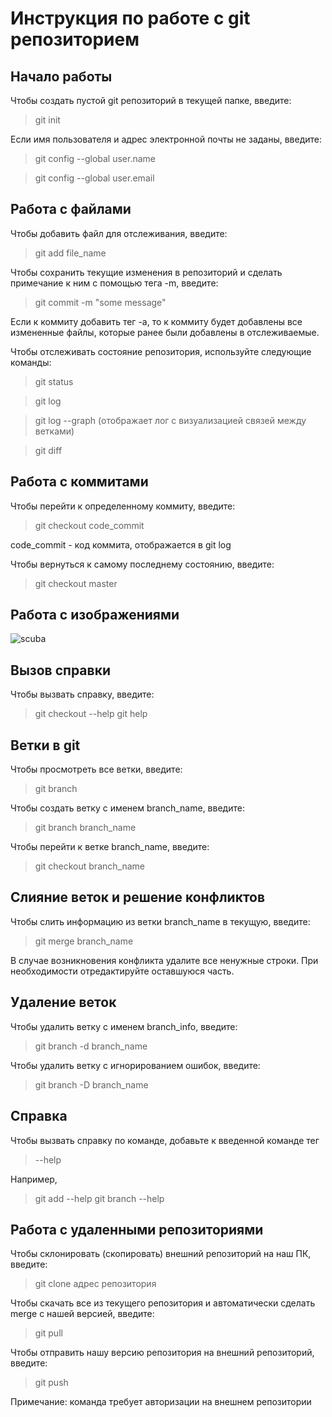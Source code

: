 # Инструкция по работе с git репозиторием

## Начало работы

Чтобы создать пустой git репозиторий в текущей папке, введите: 

>git init

Если имя пользователя и адрес электронной почты не заданы, введите: 

>git config --global user.name

>git config --global user.email

## Работа с файлами

Чтобы добавить файл для отслеживания, введите: 

>git add file_name

Чтобы сохранить текущие изменения в репозиторий и сделать примечание к ним с помощью тега -m, введите:

>git commit -m "some message"

Если к коммиту добавить тег -а, то к коммиту будет добавлены все измененные файлы, которые ранее были добавлены в отслеживаемые. 

Чтобы отслеживать состояние репозитория, используйте следующие команды: 

>git status

>git log

>git log --graph (отображает лог с визуализацией связей между ветками)

>git diff

## Работа с коммитами

Чтобы перейти к определенному коммиту, введите: 

>git checkout code_commit

code_commit - код коммита, отображается в git log

Чтобы вернуться к самому последнему состоянию, введите: 

>git checkout master

## Работа с изображениями

![scuba](scuba.jpeg)

## Вызов справки

Чтобы вызвать справку, введите: 

> git checkout --help
> git help

## Ветки в git

Чтобы просмотреть все ветки, введите: 

> git branch

Чтобы создать ветку с именем branch_name, введите: 

> git branch branch_name

Чтобы перейти к ветке branch_name, введите: 

> git checkout branch_name


## Слияние веток и решение конфликтов

Чтобы слить информацию из ветки branch_name в текущую, введите: 

> git merge branch_name

В случае возникновения конфликта удалите все ненужные строки. При необходимости отредактируйте оставшуюся часть.


## Удаление веток

Чтобы удалить ветку с именем branch_info, введите: 

> git branch -d branch_name

Чтобы удалить ветку с игнорированием ошибок, введите: 

> git branch -D branch_name

## Справка

Чтобы вызвать справку по команде, добавьте к введенной команде тег 
> --help

Например, 
> git add --help
> git branch --help

## Работа с удаленными репозиториями

Чтобы склонировать (скопировать) внешний репозиторий на наш ПК, введите: 

> git clone адрес репозитория

Чтобы скачать все из текущего репозитория и автоматически сделать merge с нашей версией, введите: 

> git pull 

Чтобы отправить нашу версию репозитория на внешний репозиторий, введите: 

> git push

Примечание: команда требует авторизации на внешнем репозитории


